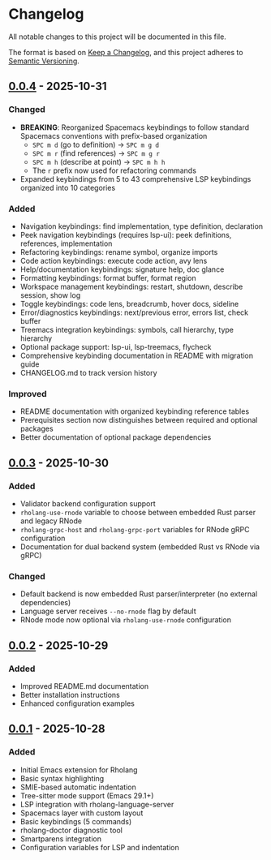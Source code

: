 # Changelog

All notable changes to this project will be documented in this file.

The format is based on [Keep a Changelog](https://keepachangelog.com/en/1.0.0/),
and this project adheres to [Semantic Versioning](https://semver.org/spec/v2.0.0.html).

## [0.0.4] - 2025-10-31

### Changed
- **BREAKING**: Reorganized Spacemacs keybindings to follow standard Spacemacs conventions with prefix-based organization
  - `SPC m d` (go to definition) → `SPC m g d`
  - `SPC m r` (find references) → `SPC m g r`
  - `SPC m h` (describe at point) → `SPC m h h`
  - The `r` prefix now used for refactoring commands
- Expanded keybindings from 5 to 43 comprehensive LSP keybindings organized into 10 categories

### Added
- Navigation keybindings: find implementation, type definition, declaration
- Peek navigation keybindings (requires lsp-ui): peek definitions, references, implementation
- Refactoring keybindings: rename symbol, organize imports
- Code action keybindings: execute code action, avy lens
- Help/documentation keybindings: signature help, doc glance
- Formatting keybindings: format buffer, format region
- Workspace management keybindings: restart, shutdown, describe session, show log
- Toggle keybindings: code lens, breadcrumb, hover docs, sideline
- Error/diagnostics keybindings: next/previous error, errors list, check buffer
- Treemacs integration keybindings: symbols, call hierarchy, type hierarchy
- Optional package support: lsp-ui, lsp-treemacs, flycheck
- Comprehensive keybinding documentation in README with migration guide
- CHANGELOG.md to track version history

### Improved
- README documentation with organized keybinding reference tables
- Prerequisites section now distinguishes between required and optional packages
- Better documentation of optional package dependencies

## [0.0.3] - 2025-10-30

### Added
- Validator backend configuration support
- `rholang-use-rnode` variable to choose between embedded Rust parser and legacy RNode
- `rholang-grpc-host` and `rholang-grpc-port` variables for RNode gRPC configuration
- Documentation for dual backend system (embedded Rust vs RNode via gRPC)

### Changed
- Default backend is now embedded Rust parser/interpreter (no external dependencies)
- Language server receives `--no-rnode` flag by default
- RNode mode now optional via `rholang-use-rnode` configuration

## [0.0.2] - 2025-10-29

### Added
- Improved README.md documentation
- Better installation instructions
- Enhanced configuration examples

## [0.0.1] - 2025-10-28

### Added
- Initial Emacs extension for Rholang
- Basic syntax highlighting
- SMIE-based automatic indentation
- Tree-sitter mode support (Emacs 29.1+)
- LSP integration with rholang-language-server
- Spacemacs layer with custom layout
- Basic keybindings (5 commands)
- rholang-doctor diagnostic tool
- Smartparens integration
- Configuration variables for LSP and indentation

[0.0.4]: https://github.com/F1R3FLY-io/rholang-emacs-client/compare/v0.0.3...v0.0.4
[0.0.3]: https://github.com/F1R3FLY-io/rholang-emacs-client/compare/v0.0.2...v0.0.3
[0.0.2]: https://github.com/F1R3FLY-io/rholang-emacs-client/compare/v0.0.1...v0.0.2
[0.0.1]: https://github.com/F1R3FLY-io/rholang-emacs-client/releases/tag/v0.0.1
